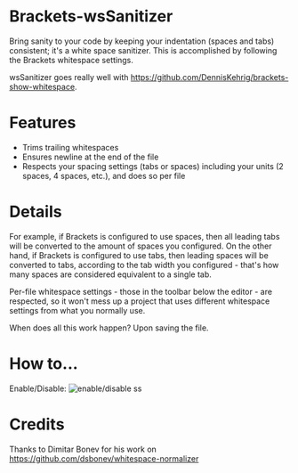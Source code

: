 Brackets-wsSanitizer
========
Bring sanity to your code by keeping your indentation (spaces and tabs) consistent; it's a white space sanitizer. This is accomplished by following the Brackets whitespace settings.

wsSanitizer goes really well with https://github.com/DennisKehrig/brackets-show-whitespace.

Features
=======
* Trims trailing whitespaces
* Ensures newline at the end of the file
* Respects your spacing settings (tabs or spaces) including your units (2 spaces, 4 spaces, etc.), and does so per file

Details
=======
For example, if Brackets is configured to use spaces, then all leading tabs will be converted to the amount of spaces you configured. On the other hand, if Brackets is configured to use tabs, then leading spaces will be converted to tabs, according to the tab width you configured - that's how many spaces are considered equivalent to a single tab.

Per-file whitespace settings - those in the toolbar below the editor - are respected, so it won't mess up a project that uses different whitespace settings from what you normally use.

When does all this work happen? Upon saving the file.

How to...
=======

Enable/Disable:
![enable/disable ss](https://raw.githubusercontent.com/MiguelCastillo/Brackets-wsSanitizer/master/screenshot.png)

Credits
=======

Thanks to Dimitar Bonev for his work on https://github.com/dsbonev/whitespace-normalizer

